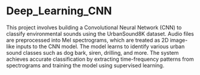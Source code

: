 # Deep_Learning_CNN

This project involves building a Convolutional Neural Network (CNN) to classify environmental sounds using the UrbanSound8K dataset. Audio files are preprocessed into Mel spectrograms, which are treated as 2D image-like inputs to the CNN model. The model learns to identify various urban sound classes such as dog bark, siren, drilling, and more. The system achieves accurate classification by extracting time-frequency patterns from spectrograms and training the model using supervised learning.
